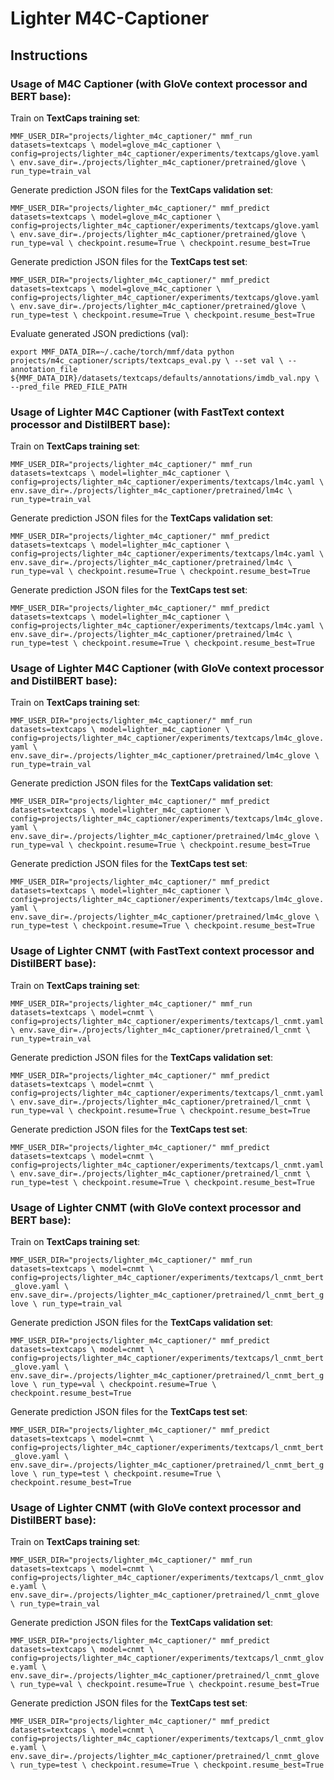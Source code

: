 # Lighter M4C-Captioner


## Instructions
### Usage of M4C Captioner (with GloVe context processor and BERT base):
Train on **TextCaps training set**:

``
MMF_USER_DIR="projects/lighter_m4c_captioner/" mmf_run datasets=textcaps \
  model=glove_m4c_captioner \
  config=projects/lighter_m4c_captioner/experiments/textcaps/glove.yaml \
  env.save_dir=./projects/lighter_m4c_captioner/pretrained/glove \
  run_type=train_val
``

Generate prediction JSON files for the **TextCaps validation set**:

``
MMF_USER_DIR="projects/lighter_m4c_captioner/" mmf_predict datasets=textcaps \
  model=glove_m4c_captioner \
  config=projects/lighter_m4c_captioner/experiments/textcaps/glove.yaml \
  env.save_dir=./projects/lighter_m4c_captioner/pretrained/glove \
  run_type=val \
  checkpoint.resume=True \
  checkpoint.resume_best=True
``

Generate prediction JSON files for the **TextCaps test set**:

``
MMF_USER_DIR="projects/lighter_m4c_captioner/" mmf_predict datasets=textcaps \
  model=glove_m4c_captioner \
  config=projects/lighter_m4c_captioner/experiments/textcaps/glove.yaml \
  env.save_dir=./projects/lighter_m4c_captioner/pretrained/glove \
  run_type=test \
  checkpoint.resume=True \
  checkpoint.resume_best=True
``

Evaluate generated JSON predictions (val):

``
export MMF_DATA_DIR=~/.cache/torch/mmf/data
python projects/m4c_captioner/scripts/textcaps_eval.py \
--set val \
--annotation_file ${MMF_DATA_DIR}/datasets/textcaps/defaults/annotations/imdb_val.npy \
--pred_file PRED_FILE_PATH
``

### Usage of Lighter M4C Captioner (with FastText context processor and DistilBERT base):
Train on **TextCaps training set**:

``
MMF_USER_DIR="projects/lighter_m4c_captioner/" mmf_run datasets=textcaps \
  model=lighter_m4c_captioner \
  config=projects/lighter_m4c_captioner/experiments/textcaps/lm4c.yaml \
  env.save_dir=./projects/lighter_m4c_captioner/pretrained/lm4c \
  run_type=train_val
``

Generate prediction JSON files for the **TextCaps validation set**:

``
MMF_USER_DIR="projects/lighter_m4c_captioner/" mmf_predict datasets=textcaps \
  model=lighter_m4c_captioner \
  config=projects/lighter_m4c_captioner/experiments/textcaps/lm4c.yaml \
  env.save_dir=./projects/lighter_m4c_captioner/pretrained/lm4c \
  run_type=val \
  checkpoint.resume=True \
  checkpoint.resume_best=True
``

Generate prediction JSON files for the **TextCaps test set**:

``
MMF_USER_DIR="projects/lighter_m4c_captioner/" mmf_predict datasets=textcaps \
  model=lighter_m4c_captioner \
  config=projects/lighter_m4c_captioner/experiments/textcaps/lm4c.yaml \
  env.save_dir=./projects/lighter_m4c_captioner/pretrained/lm4c \
  run_type=test \
  checkpoint.resume=True \
  checkpoint.resume_best=True
``

### Usage of Lighter M4C Captioner (with GloVe context processor and DistilBERT base):
Train on **TextCaps training set**:

``
MMF_USER_DIR="projects/lighter_m4c_captioner/" mmf_run datasets=textcaps \
  model=lighter_m4c_captioner \
  config=projects/lighter_m4c_captioner/experiments/textcaps/lm4c_glove.yaml \
  env.save_dir=./projects/lighter_m4c_captioner/pretrained/lm4c_glove \
  run_type=train_val
``

Generate prediction JSON files for the **TextCaps validation set**:

``
MMF_USER_DIR="projects/lighter_m4c_captioner/" mmf_predict datasets=textcaps \
  model=lighter_m4c_captioner \
  config=projects/lighter_m4c_captioner/experiments/textcaps/lm4c_glove.yaml \
  env.save_dir=./projects/lighter_m4c_captioner/pretrained/lm4c_glove \
  run_type=val \
  checkpoint.resume=True \
  checkpoint.resume_best=True
``

Generate prediction JSON files for the **TextCaps test set**:

``
MMF_USER_DIR="projects/lighter_m4c_captioner/" mmf_predict datasets=textcaps \
  model=lighter_m4c_captioner \
  config=projects/lighter_m4c_captioner/experiments/textcaps/lm4c_glove.yaml \
  env.save_dir=./projects/lighter_m4c_captioner/pretrained/lm4c_glove \
  run_type=test \
  checkpoint.resume=True \
  checkpoint.resume_best=True
``
### Usage of Lighter CNMT (with FastText context processor and DistilBERT base):
Train on **TextCaps training set**:

``
MMF_USER_DIR="projects/lighter_m4c_captioner/" mmf_run datasets=textcaps \
  model=cnmt \
  config=projects/lighter_m4c_captioner/experiments/textcaps/l_cnmt.yaml \
  env.save_dir=./projects/lighter_m4c_captioner/pretrained/l_cnmt \
  run_type=train_val
``

Generate prediction JSON files for the **TextCaps validation set**:

``
MMF_USER_DIR="projects/lighter_m4c_captioner/" mmf_predict datasets=textcaps \
  model=cnmt \
  config=projects/lighter_m4c_captioner/experiments/textcaps/l_cnmt.yaml \
  env.save_dir=./projects/lighter_m4c_captioner/pretrained/l_cnmt \
  run_type=val \
  checkpoint.resume=True \
  checkpoint.resume_best=True
``

Generate prediction JSON files for the **TextCaps test set**:

``
MMF_USER_DIR="projects/lighter_m4c_captioner/" mmf_predict datasets=textcaps \
  model=cnmt \
  config=projects/lighter_m4c_captioner/experiments/textcaps/l_cnmt.yaml \
  env.save_dir=./projects/lighter_m4c_captioner/pretrained/l_cnmt \
  run_type=test \
  checkpoint.resume=True \
  checkpoint.resume_best=True
``

### Usage of Lighter CNMT (with GloVe context processor and BERT base):
Train on **TextCaps training set**:

``
MMF_USER_DIR="projects/lighter_m4c_captioner/" mmf_run datasets=textcaps \
  model=cnmt \
  config=projects/lighter_m4c_captioner/experiments/textcaps/l_cnmt_bert_glove.yaml \
  env.save_dir=./projects/lighter_m4c_captioner/pretrained/l_cnmt_bert_glove \
  run_type=train_val
``

Generate prediction JSON files for the **TextCaps validation set**:

``
MMF_USER_DIR="projects/lighter_m4c_captioner/" mmf_predict datasets=textcaps \
  model=cnmt \
  config=projects/lighter_m4c_captioner/experiments/textcaps/l_cnmt_bert_glove.yaml \
  env.save_dir=./projects/lighter_m4c_captioner/pretrained/l_cnmt_bert_glove \
  run_type=val \
  checkpoint.resume=True \
  checkpoint.resume_best=True
``

Generate prediction JSON files for the **TextCaps test set**:

``
MMF_USER_DIR="projects/lighter_m4c_captioner/" mmf_predict datasets=textcaps \
  model=cnmt \
  config=projects/lighter_m4c_captioner/experiments/textcaps/l_cnmt_bert_glove.yaml \
  env.save_dir=./projects/lighter_m4c_captioner/pretrained/l_cnmt_bert_glove \
  run_type=test \
  checkpoint.resume=True \
  checkpoint.resume_best=True
``

### Usage of Lighter CNMT (with GloVe context processor and DistilBERT base):
Train on **TextCaps training set**:

``
MMF_USER_DIR="projects/lighter_m4c_captioner/" mmf_run datasets=textcaps \
  model=cnmt \
  config=projects/lighter_m4c_captioner/experiments/textcaps/l_cnmt_glove.yaml \
  env.save_dir=./projects/lighter_m4c_captioner/pretrained/l_cnmt_glove \
  run_type=train_val
``

Generate prediction JSON files for the **TextCaps validation set**:

``
MMF_USER_DIR="projects/lighter_m4c_captioner/" mmf_predict datasets=textcaps \
  model=cnmt \
  config=projects/lighter_m4c_captioner/experiments/textcaps/l_cnmt_glove.yaml \
  env.save_dir=./projects/lighter_m4c_captioner/pretrained/l_cnmt_glove \
  run_type=val \
  checkpoint.resume=True \
  checkpoint.resume_best=True
``

Generate prediction JSON files for the **TextCaps test set**:

``
MMF_USER_DIR="projects/lighter_m4c_captioner/" mmf_predict datasets=textcaps \
  model=cnmt \
  config=projects/lighter_m4c_captioner/experiments/textcaps/l_cnmt_glove.yaml \
  env.save_dir=./projects/lighter_m4c_captioner/pretrained/l_cnmt_glove \
  run_type=test \
  checkpoint.resume=True \
  checkpoint.resume_best=True
``
